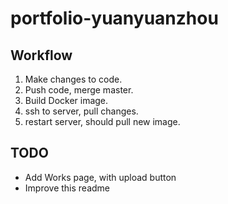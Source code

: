 # portfolio-yuanyuanzhou
## Workflow
1. Make changes to code.
2. Push code, merge master.
3. Build Docker image.
4. ssh to server, pull changes.
5. restart server, should pull new image.

## TODO
- Add Works page, with upload button
- Improve this readme
